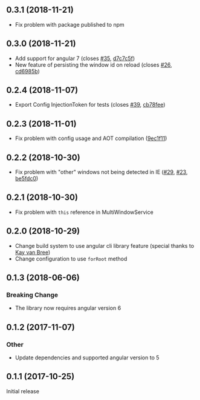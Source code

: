 ## 0.3.1 (2018-11-21)

- Fix problem with package published to npm

## 0.3.0 (2018-11-21)

- Add support for angular 7 (closes [#35](https://github.com/Nolanus/ngx-multi-window/issues/35), [d7c7c5f](https://github.com/Nolanus/ngx-multi-window/commit/d7c7c5fcae64a7e2b3dd586ea87f187f426de27e))
- New feature of persisting the window id on reload (closes [#26](https://github.com/Nolanus/ngx-multi-window/issues/26), [cd6985b](https://github.com/Nolanus/ngx-multi-window/commit/cd6985b52c4e90e3e573fd7269fc5a02ba2a0331))

## 0.2.4 (2018-11-07)

- Export Config InjectionToken for tests (closes [#39](https://github.com/Nolanus/ngx-multi-window/issues/39), [cb78fee](https://github.com/Nolanus/ngx-multi-window/commit/cb78fee63ded35171b0c76d6859898cdd460098f))

## 0.2.3 (2018-11-01)

- Fix problem with config usage and AOT compilation ([9ec1f11](https://github.com/Nolanus/ngx-multi-window/commit/9ec1f11a0ec4d953ca7735a8c544583c717e270f))

## 0.2.2 (2018-10-30)

- Fix problem with "other" windows not being detected in IE ([#29](https://github.com/Nolanus/ngx-multi-window/issues/29), [#23](https://github.com/Nolanus/ngx-multi-window/issues/23), [be5fdc0](https://github.com/Nolanus/ngx-multi-window/commit/be5fdc04df6e686c5bc33438957a611ddf32ab50))

## 0.2.1 (2018-10-30)

- Fix problem with `this` reference in MultiWindowService

## 0.2.0 (2018-10-29)

- Change build system to use angular cli library feature (special thanks to [Kay van Bree](https://github.com/kayvanbree))
- Change configuration to use `forRoot` method

## 0.1.3 (2018-06-06)

### Breaking Change

- The library now requires angular version 6

## 0.1.2 (2017-11-07)

### Other

- Update dependencies and supported angular version to 5

## 0.1.1 (2017-10-25)

Initial release

